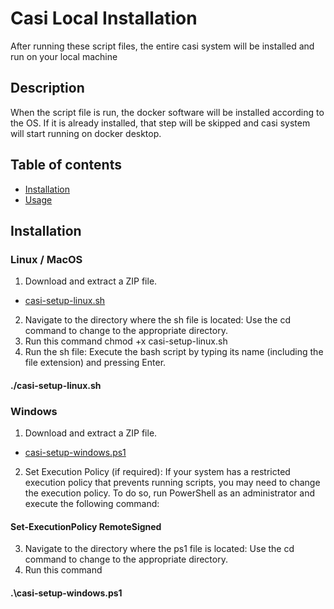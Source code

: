 # Casi Local Installation
After running these script files, the entire casi system will be installed and run on your local machine
## Description
When the script file is run, the docker software will be installed according to the OS. If it is already installed, that step will be skipped and casi system will start running on docker desktop.
## Table of contents
* [Installation](#installation)
* [Usage](#usage)
## Installation
### Linux / MacOS
1. Download and extract a ZIP file.
* [casi-setup-linux.sh](https://drive.google.com/file/d/1aWJg82h1IydjDT9zm-13rHEMnMo0939W/view)
2. Navigate to the directory where the sh file is located: Use the cd command to change to the appropriate directory.
3. Run this command
chmod +x casi-setup-linux.sh 
4. Run the sh file: Execute the bash script by typing its name (including the file extension) and pressing Enter.
 #### ./casi-setup-linux.sh
### Windows
1. Download and extract a ZIP file.
* [casi-setup-windows.ps1](https://drive.google.com/file/d/19In_NotRdIwmptEMliWtnzcxTJ9E2KOG/view?usp=sharing)
2. Set Execution Policy (if required): If your system has a restricted execution policy that prevents running scripts, you may need to change the execution policy. To do so, run PowerShell as an administrator and execute the following command:
 #### Set-ExecutionPolicy RemoteSigned
3. Navigate to the directory where the ps1 file is located: Use the cd command to change to the appropriate directory.
4. Run this command
 #### .\casi-setup-windows.ps1


